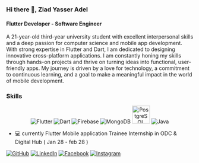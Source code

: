 ### Hi there 👋, Ziad Yasser Adel
#### Flutter Developer - Software Engineer
A 21-year-old third-year university student with excellent interpersonal skills and a deep passion for computer science and mobile app development. With strong expertise in Flutter and Dart, I am dedicated to designing innovative cross-platform applications. I am constantly honing my skills through hands-on projects and thrive on turning ideas into functional, user-friendly apps. My journey is driven by a love for technology, a commitment to continuous learning, and a goal to make a meaningful impact in the world of mobile development.

### Skills
<div align="center">
  <img src="https://img.icons8.com/color/48/000000/flutter.png" alt="Flutter" title="Flutter" />
  <img src="https://img.icons8.com/color/48/000000/dart.png" alt="Dart" title="Dart" />
  <img src="https://img.icons8.com/color/48/000000/firebase.png" alt="Firebase" title="Firebase" />
  <img src="https://img.icons8.com/color/48/000000/mongodb.png" alt="MongoDB" title="MongoDB" />
  <img src="https://upload.wikimedia.org/wikipedia/commons/2/29/Postgresql_elephant.svg" alt="PostgreSQL" title="PostgreSQL" width="48" height="48" />
  <img src="https://img.icons8.com/color/48/000000/java-coffee-cup-logo.png" alt="Java" title="Java" />
</div>

 
- 💻 currently  Flutter Mobile application Trainee Internship in ODC & Digital Hub  ( Jan 28 - feb 28 ) 


[![GitHub](https://img.shields.io/badge/GitHub-181717?style=for-the-badge&logo=github&logoColor=white)](https://github.com/ZiadYasser-19)
[![LinkedIn](https://img.shields.io/badge/LinkedIn-0077B5?style=for-the-badge&logo=linkedin&logoColor=white)](https://www.linkedin.com/in/ziad-yasser-adel-24082427a/)
[![Facebook](https://img.shields.io/badge/Facebook-1877F2?style=for-the-badge&logo=facebook&logoColor=white)](https://www.facebook.com/ziadyasser.adel.1)
[![Instagram](https://img.shields.io/badge/Instagram-E4405F?style=for-the-badge&logo=instagram&logoColor=white)](https://www.instagram.com/ziadyass19/)

